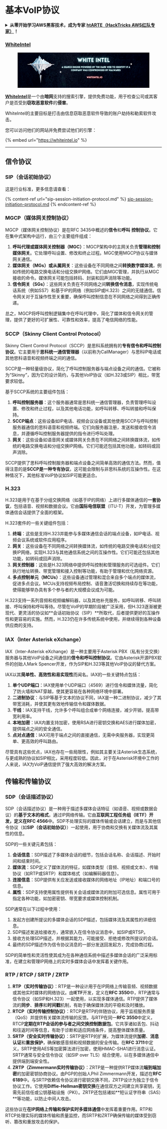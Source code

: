# 基本VoIP协议

<details>

<summary><strong>从零开始学习AWS黑客技术，成为专家</strong> <a href="https://training.hacktricks.xyz/courses/arte"><strong>htARTE（HackTricks AWS红队专家）</strong></a><strong>！</strong></summary>

支持HackTricks的其他方式：

* 如果您想看到您的**公司在HackTricks中做广告**或**下载PDF格式的HackTricks**，请查看[**订阅计划**](https://github.com/sponsors/carlospolop)!
* 获取[**官方PEASS & HackTricks周边产品**](https://peass.creator-spring.com)
* 探索[**PEASS家族**](https://opensea.io/collection/the-peass-family)，我们的独家[NFT](https://opensea.io/collection/the-peass-family)收藏品
* **加入** 💬 [**Discord群**](https://discord.gg/hRep4RUj7f) 或 [**电报群**](https://t.me/peass) 或 **关注**我们的**Twitter** 🐦 [**@carlospolopm**](https://twitter.com/hacktricks\_live)**。**
* 通过向[**HackTricks**](https://github.com/carlospolop/hacktricks)和[**HackTricks Cloud**](https://github.com/carlospolop/hacktricks-cloud) github仓库提交PR来分享您的黑客技巧。

</details>

### [WhiteIntel](https://whiteintel.io)

<figure><img src="../../../.gitbook/assets/image (1227).png" alt=""><figcaption></figcaption></figure>

[**WhiteIntel**](https://whiteintel.io)是一个由**暗网**支持的搜索引擎，提供免费功能，用于检查公司或其客户是否受到**窃取恶意软件**的**侵害**。

WhiteIntel的主要目标是打击由信息窃取恶意软件导致的账户劫持和勒索软件攻击。

您可以访问他们的网站并免费尝试他们的引擎：

{% embed url="https://whiteintel.io" %}

***

## 信令协议

### SIP（会话初始协议）

这是行业标准，更多信息请查看：

{% content-ref url="sip-session-initiation-protocol.md" %}
[sip-session-initiation-protocol.md](sip-session-initiation-protocol.md)
{% endcontent-ref %}

### MGCP（媒体网关控制协议）

MGCP（媒体网关控制协议）是在RFC 3435中概述的**信令**和**呼叫** **控制协议**。它在集中式架构中运行，由三个主要组件组成：

1. **呼叫代理或媒体网关控制器（MGC）**：MGCP架构中的主网关负责**管理和控制媒体网关**。它处理呼叫设置、修改和终止过程。MGC使用MGCP协议与媒体网关通信。
2. **媒体网关（MGs）或从属网关**：这些设备在不同网络之间**转换数字媒体流**，例如传统的电路交换电话和分组交换IP网络。它们由MGC管理，并执行从MGC接收的命令。媒体网关可能包括转码、封装和回声消除等功能。
3. **信令网关（SGs）**：这些网关负责在不同网络之间**转换信令消息**，实现传统电话系统（例如SS7）和基于IP的网络（例如SIP或H.323）之间的无缝通信。信令网关对于互操作性至关重要，确保呼叫控制信息在不同网络之间得到正确传递。

总之，MGCP将呼叫控制逻辑集中在呼叫代理中，简化了媒体和信令网关的管理，提供了更好的可扩展性、可靠性和效率，提高了电信网络的性能。

### SCCP（Skinny Client Control Protocol）

Skinny Client Control Protocol（SCCP）是思科系统拥有的**专有信令和呼叫控制协议**。它主要用于**思科统一通信管理器**（以前称为CallManager）与思科IP电话或其他思科语音和视频终端之间的通信。

SCCP是一种轻量级协议，简化了呼叫控制服务器与端点设备之间的通信。它被称为“Skinny”，因为它的设计简约，与其他VoIP协议（如H.323或SIP）相比，带宽要求较低。

基于SCCP系统的主要组件包括：

1. **呼叫控制服务器**：这个服务器通常是思科统一通信管理器，负责管理呼叫设置、修改和终止过程，以及其他电话功能，如呼叫转移、呼叫转接和呼叫保持。
2. **SCCP端点**：这些设备如IP电话、视频会议设备或其他使用SCCP与呼叫控制服务器通信的思科语音和视频终端。它们向服务器注册，发送和接收信令消息，并遵循呼叫控制服务器提供的指令进行呼叫处理。
3. **网关**：这些设备如语音网关或媒体网关负责在不同网络之间转换媒体流，如传统的电路交换电话和分组交换IP网络。它们可能还包括其他功能，如转码或回声消除。

SCCP提供了思科呼叫控制服务器和端点设备之间简单高效的通信方法。然而，值得注意的是**SCCP是一种专有协议**，这可能会限制与非思科系统的互操作性。在这种情况下，其他标准VoIP协议如SIP可能更适合。

### H.323

H.323是用于在基于分组交换网络（如基于IP的网络）上进行多媒体通信的**一套协议**，包括语音、视频和数据会议。它由**国际电信联盟**（ITU-T）开发，为管理多媒体通信会话提供了全面的框架。

H.323套件的一些关键组件包括：

1. **终端**：这些是支持H.323并能参与多媒体通信会话的端点设备，如IP电话、视频会议系统或软件应用程序。
2. **网关**：这些设备在不同网络之间转换媒体流，如传统的电路交换电话和分组交换IP网络，实现H.323与其他通信系统之间的互操作性。它们可能还包括其他功能，如转码或回声消除。
3. **网关控制器**：这些是H.323网络中提供呼叫控制和管理服务的可选组件。它们执行地址转换、带宽管理和接入控制等功能，有助于管理和优化网络资源。
4. **多点控制单元（MCUs）**：这些设备通过管理和混合来自多个端点的媒体流，促进多点会议。MCUs支持视频布局控制、语音激活切换和持续存在等功能，使得能够举办具有多个参与者的大规模会议成为可能。

H.323支持一系列音频和视频编解码器，以及其他补充服务，如呼叫转移、呼叫转接、呼叫保持和呼叫等待。尽管在VoIP的早期阶段被广泛采用，但H.323逐渐被更现代、更灵活的协议如**会话初始协议（SIP）**所取代，后者提供更好的互操作性和更容易的实施。然而，H.323仍在许多传统系统中使用，并继续得到各种设备供应商的支持。

### IAX（Inter Asterisk eXchange）

IAX（Inter-Asterisk eXchange）是一种主要用于Asterisk PBX（私有分支交换）服务器与其他VoIP设备之间通信的**信令和呼叫控制协议**。它由Asterisk开源PBX软件的创始人Mark Spencer开发，作为SIP和H.323等其他VoIP协议的替代方案。

IAX以其**简单性、高效性和易实现性**而闻名。IAX的一些关键特点包括：

1. **单个UDP端口**：IAX使用单个UDP端口（4569）进行信令和媒体流量，简化了防火墙和NAT穿越，使其更容易在各种网络环境中部署。
2. **二进制协议**：与SIP等基于文本的协议不同，IAX是一种二进制协议，减少了其带宽消耗，并使其更有效地传输信令和媒体数据。
3. **干线**：IAX支持干线，允许多个呼叫组合成单个网络连接，减少开销，提高带宽利用率。
4. **本地加密**：IAX内置支持加密，使用RSA进行密钥交换和AES进行媒体加密，提供端点之间的安全通信。
5. **点对点通信**：IAX可用于端点之间的直接通信，无需中央服务器，实现更简单、更高效的呼叫路由。

尽管具有这些优点，IAX也存在一些局限性，例如其主要关注Asterisk生态系统，与更成熟的协议如SIP相比，采用程度较低。因此，对于在Asterisk环境中工作的人来说，IAX为VoIP通信提供了强大高效的解决方案。
## 传输和传输协议

### SDP（会话描述协议）

SDP（会话描述协议）是一种用于描述多媒体会话特征（如语音、视频或数据会议）的**基于文本的格式**，通过IP网络传输。它由**互联网工程任务组（IETF）**开发，定义在**RFC 4566**中。SDP不处理实际的媒体传输或会话建立，而是与其他信令协议（如**SIP（会话初始协议）**）一起使用，用于协商和交换有关媒体流及其属性的信息。

SDP的一些关键元素包括：

1. **会话信息**：SDP描述了多媒体会话的细节，包括会话名称、会话描述、开始时间和结束时间。
2. **媒体流**：SDP定义了媒体流的特征，如媒体类型（音频、视频或文本）、传输协议（如RTP或SRTP）和媒体格式（如编解码器信息）。
3. **连接信息**：SDP提供有关应发送或接收媒体的网络地址（IP地址）和端口号的信息。
4. **属性**：SDP支持使用属性提供有关会话或媒体流的附加可选信息。属性可用于指定各种功能，如加密密钥、带宽要求或媒体控制机制。

SDP通常在以下过程中使用：

1. 发起方创建所提议的多媒体会话的SDP描述，包括媒体流及其属性的详细信息。
2. SDP描述发送给接收方，通常嵌入在信令协议消息中，如SIP或RTSP。
3. 接收方处理SDP描述，并根据其能力，可能接受、拒绝或修改所提议的会话。
4. 最终的SDP描述作为信令协议消息的一部分发送回发起方，完成协商过程。

SDP的简单性和灵活性使其成为在各种通信系统中描述多媒体会话的广泛采用标准，在建立和管理IP网络上的实时多媒体会话中发挥着关键作用。

### RTP / RTCP / SRTP / ZRTP

1. **RTP（实时传输协议）**：RTP是一种设计用于在IP网络上传输音频、视频数据或其他实时媒体的网络协议。由**IETF**开发，定义在**RFC 3550**中，RTP通常与信令协议（如SIP和H.323）一起使用，以实现多媒体通信。RTP提供了媒体流的**同步**、**排序**和**时间戳**机制，有助于确保媒体流的平稳和及时播放。
2. **RTCP（实时传输控制协议）**：RTCP是RTP的伴随协议，用于监视服务质量（QoS）并提供有关媒体流传输的反馈。与RTP在同一**RFC 3550**中定义，RTCP**定期在RTP会话的参与者之间交换控制数据包**。它共享诸如丢包、抖动和往返时间等信息，有助于诊断和适应网络条件，提高整体媒体质量。
3. **SRTP（安全实时传输协议）**：SRTP是RTP的扩展，为媒体流提供**加密**、**消息认证**和**重放保护**，确保敏感音频和视频数据的安全传输。在**RFC 3711**中定义，SRTP使用AES等加密算法进行加密，使用HMAC-SHA1进行消息认证。SRTP通常与安全信令协议（如SIP over TLS）结合使用，以在多媒体通信中提供端到端安全性。
4. **ZRTP（Zimmermann实时传输协议）**：ZRTP是一种提供RTP媒体流**端到端加密**的加密密钥协商协议。由PGP的创始人Phil Zimmermann开发，描述在**RFC 6189**中。与SRTP依赖信令协议进行密钥交换不同，ZRTP设计为独立于信令协议工作。它使用**Diffie-Hellman密钥交换**在通信双方之间建立共享密钥，无需先前信任或公钥基础设施（PKI）。ZRTP还包括诸如**短认证字符串（SAS）**等功能，以防止中间人攻击。

这些协议在**在IP网络上传输和保护实时多媒体通信**中发挥着重要作用。RTP和RTCP处理实际的媒体传输和质量监控，而SRTP和ZRTP确保传输的媒体受到窃听、篡改和重放攻击的保护。
